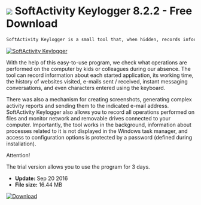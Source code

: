 # ![](https://cdn.softexe.net/static/icon/c/softactivity-keylogger-11357.png) SoftActivity Keylogger 8.2.2 - Free Download

```sh
SoftActivity Keylogger is a small tool that, when hidden, records information about user activity on the computer. It is targeted at home applications and provides the ability to save many activities performed during daily work with a computer.
```
[![SoftActivity Keylogger](https://gallery.dpcdn.pl/imgc/Tools/30846/g_-_420x350_1.5_-_x20131006103048_0.png)](https://softexe.net/win/system/archive-programs/softactivity-keylogger:ppceg.html)

With the help of this easy-to-use program, we check what operations are performed on the computer by kids or colleagues during our absence. The tool can record information about each started application, its working time, the history of websites visited, e-mails sent / received, instant messaging conversations, and even characters entered using the keyboard.
 
 There was also a mechanism for creating screenshots, generating complex activity reports and sending them to the indicated e-mail address. SoftActivity Keylogger also allows you to record all operations performed on files and monitor network and removable drives connected to your computer. Importantly, the tool works in the background, information about processes related to it is not displayed in the Windows task manager, and access to configuration options is protected by a password (defined during installation).
 
 Attention!
 
 The trial version allows you to use the program for 3 days.


- **Update:** Sep 20 2016
- **File size:** 16.44 MB

[![Download](https://cdn.softexe.net/static/img/download.png)](https://softexe.net/win/system/archive-programs/softactivity-keylogger:ppceg.html)

